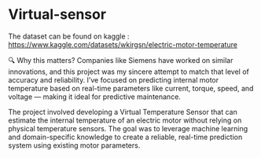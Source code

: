 ﻿# Virtual-sensor

The dataset can be found on kaggle : https://www.kaggle.com/datasets/wkirgsn/electric-motor-temperature

🔍 Why this matters? Companies like Siemens have worked on similar innovations, and this project was my sincere attempt to match that level of accuracy and reliability. I’ve focused on predicting internal motor temperature based on real-time parameters like current, torque, speed, and voltage — making it ideal for predictive maintenance.

The project involved developing a Virtual Temperature Sensor that can estimate the internal temperature of an electric motor without relying on physical temperature sensors. The goal was to leverage machine learning and domain-specific knowledge to create a reliable, real-time prediction system using existing motor parameters.

